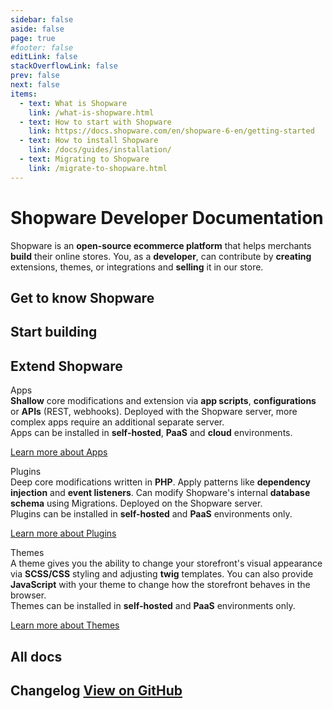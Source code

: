 ```yaml
---
sidebar: false
aside: false
page: true
#footer: false
editLink: false
stackOverflowLink: false
prev: false
next: false
items:
  - text: What is Shopware
    link: /what-is-shopware.html
  - text: How to start with Shopware
    link: https://docs.shopware.com/en/shopware-6-en/getting-started
  - text: How to install Shopware
    link: /docs/guides/installation/
  - text: Migrating to Shopware
    link: /migrate-to-shopware.html
---
```


<div class="unstyled w-full md:max-w-1376px 2xl:px-0 mx-auto">

<div class="my-12 md:my-24">
  <h1 class="text-center accent text-3xl md:text-5xl font-black mb-8 grid font-poppins">Shopware Developer Documentation</h1>
  <p class="mx-auto text-center max-w-800px mx-auto text-lg leading-8">
      Shopware is an <b>open-source ecommerce platform</b> that helps merchants <b>build</b> their online stores. You, as a <b>developer</b>, can contribute by <b>creating</b> extensions, themes, or integrations and <b>selling</b> it in our store.
  </p>
</div>

<h2 class="text-4xl tracking-wide mb-10 accent isolated">Get to know Shopware</h2>

<div class="grid grid-cols-1 md:grid-cols-2 lg:grid-cols-3 gap-10 mb-10">

  <SwagCard page="/what-is-shopware.html">
    <template #title>What is Shopware?</template>
    <template #description>Learn about Shopware, its features, benefits.</template>
  </SwagCard>

  <SwagCard page="https://docs.shopware.com/en/shopware-6-en/getting-started">
    <template #title>How to start with Shopware?</template>
    <template #description>Get to know which ways you can get involved with Shopware as a developer.</template>
  </SwagCard>

  <SwagCard page="/docs/guides/installation/">
    <template #title>How to install Shopware?</template>
    <template #description>Set up Shopware on your local machine or use a developer sandbox from the cloud.</template>
  </SwagCard>

  <SwagCard page="/migrate-to-shopware.html">
    <template #title>Want to migrate to Shopware?</template>
    <template #description>Lean how easy it is to migrate to Shopware irrespective of your old instance.</template>
  </SwagCard>

</div>

<h2 class="text-4xl tracking-wide mb-10 accent isolated">Start building</h2>

<div class="grid grid-cols-1 md:grid-cols-2 gap-10 mb-10">

  <SwagCard page="/apps/">
    <template #title>Apps</template>
    <template #description>Boost or expand your store's capabilities with the simplicity of apps, a must-have for developers seeking to elevate their digital marketplace.</template>
  </SwagCard>

  <SwagCard page="/themes/">
    <template #title>Themes</template>
    <template #description>Style your store with unparalleled flexibility using custom-built or third-party themes, giving you a competitive advantage in this world of ecommerce.</template>
  </SwagCard>

  <SwagCard page="https://frontends.shopware.com/">
    <template #title>Frontends</template>
    <template #description>Build unique and captivating custom storefronts using Store APIs and SDKs, or start with reference implementations using technologies like Vue.js or React.</template>
  </SwagCard>

  <SwagCard page="/integrations/">
    <template #title>Integrations</template>
    <template #description>Integrate with third-party systems through Shopware's powerful APIs that enable swift transfer of products, orders, and other data. </template>
  </SwagCard>

</div>

<h2 class="text-4xl tracking-wide mb-10 accent isolated">Extend Shopware</h2>

<div class="grid gap-10 md:grid-cols-3 my-14 divide-x divide-gray-300">

<div>
<div class="font-bold p-2 mb-4 rounded-md bg-gradient-to-r from-blue-500 to-blue-700 text-white text-center">Apps</div>
<div class="m-2 text-sm leading-6">
<b>Shallow</b> core modifications and extension via <b>app scripts</b>, <b>configurations</b> or <b>APIs</b> (REST, webhooks). Deployed with the Shopware server, more complex apps require an additional separate server. </div>
<div class="m-2 text-sm mt-4 leading-6"> Apps can be installed in <b>self-hosted</b>, <b>PaaS</b> and <b>cloud</b> environments. </div>
<p><a href="/apps/capabilities" class="btn m-2 mt-4 inline-block">Learn more about Apps</a></p>
</div>

<div>
<div class="font-bold p-2 mb-4 rounded-md bg-gradient-to-r from-purple-500 to-purple-700 text-white text-center">Plugins</div>
<div class="m-2 text-sm leading-6"> Deep core modifications written in <b>PHP</b>. Apply patterns like <b>dependency injection</b> and <b>event listeners</b>. Can modify Shopware's internal <b>database schema</b> using Migrations. Deployed on the Shopware server. </div>
<div class="m-2 text-sm mt-4 leading-6"> Plugins can be installed in <b>self-hosted</b> and <b>PaaS</b> environments only. </div>
<p><a href="/plugins/plugin-base-guide" class="btn --subtle m-2 mt-4 inline-block">Learn more about Plugins</a></p>
</div>

<div>
<div class="font-bold p-2 mb-4 rounded-md bg-gradient-to-r from-orange-500 to-orange-700 text-white text-center">Themes</div>
<div class="m-2 text-sm leading-6"> A theme gives you the ability to change your storefront's visual appearance via <b>SCSS/CSS</b> styling and adjusting <b>twig</b> templates. You can also provide <b>JavaScript</b> with your theme to change how the storefront behaves in the browser.</div>
<div class="m-2 text-sm mt-4 leading-6"> Themes can be installed in <b>self-hosted</b> and <b>PaaS</b> environments only. </div>
<p><a href="/docs/guides/plugins/themes/theme-base-guide.html" class="btn --secondary m-2 mt-4 inline-block">Learn more about Themes</a></p>
</div>

</div>

<h2 class="text-4xl tracking-wide mb-10 accent isolated">All docs</h2>

<div class="grid grid-cols-1 md:grid-cols-2 lg:grid-cols-3 gap-10 mb-10">
  <SwagCard page="/docs/">
    <template #title>Developer docs</template>
    <template #description> Visit our old documentation here for references</template>
  </SwagCard>
  <SwagCard page="https://docs.shopware.com/">
    <template #title>Shopware for users</template>
    <template #description> Successfully launch your online business – Learn how to use Shopware 6 in the documentation.</template>
  </SwagCard>
  <SwagCard page="https://brand.shopware.com/">
    <template #title>shopware.design</template>
    <template #description> Everything you need to know about our corporate identity and how we express our values.</template>
  </SwagCard>
</div>

<script setup>
import SwagChangelog from "./components/SwagChangelog.vue";
</script>

<div class="grid grid-cols-3">
    <div>
        <h2 class="flex justify-between items-center">Changelog <a href="#" class="text-xs">View on GitHub</a></h2>
        <SwagChangelog />
    </div>
</div>

<!--<div class="grid grid-cols-1 md:grid-cols-2 gap-10 mb-10">
    <div>
        <h2 class="text-4xl tracking-wide mb-10 accent isolated">Looking for help</h2>
        <div class="flex">
            <a href="#">
                <VTIconSlack />
            </a>
            <a href="#">
                <VTIconTwitter />
            </a>
            <a href="#">
                <VTIconGitHub />
            </a>
            <a href="#">
                <VTIconStackoverflow />
            </a>
        </div>
    </div>
    <div>
        <h2 class="text-4xl tracking-wide mb-10 accent isolated">Leave feedback</h2>
        <ul>
            <li><a href="#">Contribute to the documentation</a></li>
            <li><a href="#">Make a pull request</a></li>
            <li><a href="#">Share feedback on Slack</a></li>
        </ul>
    </div>
</div>-->

</div>
